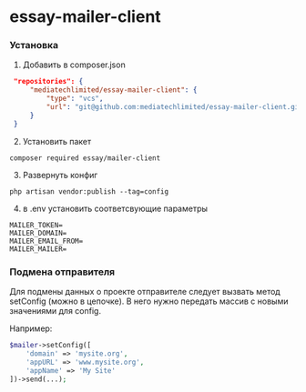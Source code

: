 # essay-mailer-client

### Установка

1. Добавить в composer.json
```json
 "repositories": {
     "mediatechlimited/essay-mailer-client": {
         "type": "vcs",
         "url": "git@github.com:mediatechlimited/essay-mailer-client.git"
     }
 }
```

2. Установить пакет
```
composer required essay/mailer-client
```

3. Развернуть конфиг
```
php artisan vendor:publish --tag=config
```

4. в .env установить соответсвующие параметры
```env
MAILER_TOKEN=
MAILER_DOMAIN=
MAILER_EMAIL_FROM=
MAILER_MAILER=
```

### Подмена отправителя
Для подмены данных о проекте отправителе следует вызвать метод setConfig (можно в цепочке).
В него нужно передать массив с новыми значениями для config.

Например:

```php
$mailer->setConfig([
    'domain' => 'mysite.org',
    'appURL' => 'www.mysite.org',
    'appName' => 'My Site'
])->send(...);
```